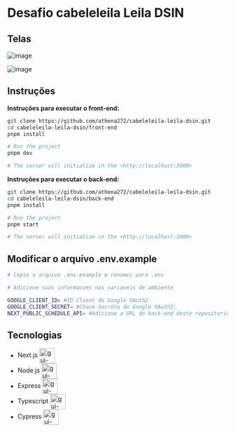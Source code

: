 # Desafio cabeleleila Leila DSIN
 
## Telas

![image](https://github.com/user-attachments/assets/dc298886-863e-47f0-ac0a-9242a89a2412)

![image](https://github.com/user-attachments/assets/72d90487-351f-40a6-bd14-a871c73da414)

## Instruções

**Instruções para executar o front-end:**

```bash
git clone https://github.com/athena272/cabeleleila-leila-dsin.git
cd cabeleleila-leila-dsin/front-end
pnpm install

# Run the project
pnpm dev

# The server will initialize in the <http://localhost:3000>
```

**Instruções para executar o back-end:**

```bash
git clone https://github.com/athena272/cabeleleila-leila-dsin.git
cd cabeleleila-leila-dsin/back-end
pnpm install

# Run the project
pnpm start

# The server will initialize in the <http://localhost:3000>
```
## Modificar o arquivo .env.example

```bash
# Copie o arquivo .env.example e renomei para .env

# Adicione suas informacoes nas variaveis de ambiente

GOOGLE_CLIENT_ID= #ID Client do Google OAuth2
GOOGLE_CLIENT_SECRET= #Chave Secreta do Google OAuth2;
NEXT_PUBLIC_SCHEDULE_API= #Adicione a URL do back-end deste repositorio;
```

## Tecnologias 

- Next.js <img align="center" alt="gui-next.js" height="35" width="35" src="https://cdn.jsdelivr.net/gh/devicons/devicon@latest/icons/nextjs/nextjs-original.svg"> 
- Node.js <img align="center" alt="gui-node.js" height="35" width="35" src="https://cdn.jsdelivr.net/gh/devicons/devicon@latest/icons/nodejs/nodejs-original.svg" />
- Express <img align="center" alt="gui-express" height="35" width="35" src="https://cdn.jsdelivr.net/gh/devicons/devicon@latest/icons/express/express-original-wordmark.svg"> 
- Typescript <img align="center" alt="gui-typescript" height="35" width="35" src="https://cdn.jsdelivr.net/gh/devicons/devicon@latest/icons/typescript/typescript-original.svg"> 
- Cypress <img align="center" alt="gui-cypress" height="35" width="35" src="https://cdn.jsdelivr.net/gh/devicons/devicon@latest/icons/cypressio/cypressio-original.svg"> 
